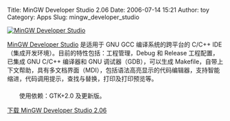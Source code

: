 Title: MinGW Developer Studio 2.06
Date: 2006-07-14 15:21
Author: toy
Category: Apps
Slug: mingw_developer_studio

[![MinGW Developer
Studio](http://i.linuxtoy.org/i/MinGW_Developer_Studio_s.png)](http://i.linuxtoy.org/i/MinGW_Developer_Studio.png)

[MinGW Developer Studio](http://www.parinyasoft.com) 是适用于 GNU GCC
编译系统的跨平台的 C/C++
IDE（集成开发环境）。目前的特性包括：工程管理，Debug 和 Release
工程配置，已集成 GNU C/C++ 编译器和 GNU 调试器（GDB），可以生成
Makefile，自带上下文帮助，具有多文档界面（MDI），包括语法高亮显示的代码编辑器，支持智能缩进，代码调用提示，查找与替换，打印及打印预览等。  
　　  
　　使用依赖：GTK+2.0 及更新版。

[下载 MinGW Developer Studio
2.06](http://www.parinyasoft.com/download/mingw-devstudio_linux-2.06.tar.gz)
